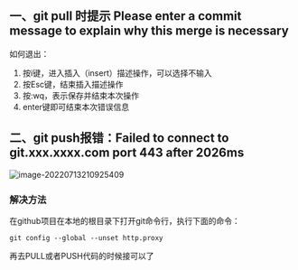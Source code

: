 ## 一、git pull 时提示 Please enter a commit message to explain why this merge is necessary

如何退出：

1. 按i键，进入插入（insert）描述操作，可以选择不输入
2. 按Esc键，结束插入描述操作
3. 按:wq，表示保存并结束本次操作
4. enter键即可结束本次错误信息



## 二、git push报错：Failed to connect to git.xxx.xxxx.com port 443 after 2026ms

![image-20220713210925409](@alias/image-20220713210925409.png)

### 解决方法
在github项目在本地的根目录下打开git命令行，执行下面的命令：

```ABAP
git config --global --unset http.proxy
```

再去PULL或者PUSH代码的时候接可以了

<ClientOnly>
  <Valine></Valine>
</ClientOnly>
